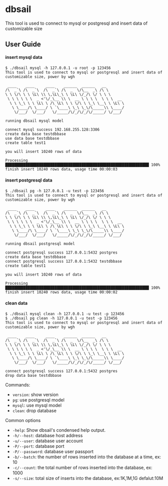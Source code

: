 # dbsail
This tool is used to connect to mysql or postgresql and insert data of customizable size


##  User Guide

#### insert mysql data
```
$ ./dbsail mysql -h 127.0.0.1 -u root -p 123456
This tool is used to connect to mysql or postgresql and insert data of customizable size, power by wgh

 ____    ____     ____    ______  ______   __
/\  _`\ /\  _`\  /\  _`\ /\  _  \/\__  _\ /\ \
\ \ \/\ \ \ \L\ \\ \,\L\_\ \ \L\ \/_/\ \/ \ \ \
 \ \ \ \ \ \  _ <'\/_\__ \\ \  __ \ \ \ \  \ \ \  __
  \ \ \_\ \ \ \L\ \ /\ \L\ \ \ \/\ \ \_\ \__\ \ \L\ \
   \ \____/\ \____/ \ `\____\ \_\ \_\/\_____\\ \____/
    \/___/  \/___/   \/_____/\/_/\/_/\/_____/ \/___/

running dbsail mysql model

connect mysql success 192.168.255.128:3306
create data base testdbbase
use data base testdbbase
create table test1

you will insert 10240 rows of data

Processing ████████████████████████████████████████████████████████████████ 100%
finish insert 10240 rows data, usage time 00:00:03
```

#### insert postgresql data

```
$ ./dbsail pg -h 127.0.0.1 -u test -p 123456
This tool is used to connect to mysql or postgresql and insert data of customizable size, power by wgh

 ____    ____     ____    ______  ______   __
/\  _`\ /\  _`\  /\  _`\ /\  _  \/\__  _\ /\ \
\ \ \/\ \ \ \L\ \\ \,\L\_\ \ \L\ \/_/\ \/ \ \ \
 \ \ \ \ \ \  _ <'\/_\__ \\ \  __ \ \ \ \  \ \ \  __
  \ \ \_\ \ \ \L\ \ /\ \L\ \ \ \/\ \ \_\ \__\ \ \L\ \
   \ \____/\ \____/ \ `\____\ \_\ \_\/\_____\\ \____/
    \/___/  \/___/   \/_____/\/_/\/_/\/_____/ \/___/

running dbsail postgresql model

connect postgresql success 127.0.0.1:5432 postgres
create data base testdbbase
connect postgresql success 127.0.0.1:5432 testdbbase
create table test1

you will insert 10240 rows of data

Processing ████████████████████████████████████████████████████████████████ 100%
finish insert 10240 rows data, usage time 00:00:02
```

#### clean data
```
$ ./dbsail mysql clean -h 127.0.0.1 -u test -p 123456
$ ./dbsail pg clean -h 127.0.0.1 -u test -p 123456
This tool is used to connect to mysql or postgresql and insert data of customizable size, power by wgh

 ____    ____     ____    ______  ______   __
/\  _`\ /\  _`\  /\  _`\ /\  _  \/\__  _\ /\ \
\ \ \/\ \ \ \L\ \\ \,\L\_\ \ \L\ \/_/\ \/ \ \ \
 \ \ \ \ \ \  _ <'\/_\__ \\ \  __ \ \ \ \  \ \ \  __
  \ \ \_\ \ \ \L\ \ /\ \L\ \ \ \/\ \ \_\ \__\ \ \L\ \
   \ \____/\ \____/ \ `\____\ \_\ \_\/\_____\\ \____/
    \/___/  \/___/   \/_____/\/_/\/_/\/_____/ \/___/

connect postgresql success 127.0.0.1:5432 postgres
drop data base testdbbase
```


Commands:
* `version`: show version
* `pg`: use postgresql model
* `mysql`: use mysql model
* `clean`: drop database

Common options

* `-help`: Show dbsail's condensed help output.
* `-h/--host`: database host address
* `-u/--user`: database user account
* `-P/--port`: database port
* `-P/--password`: database user passport
* `-b/--batch`: the number of rows inserted into the database at a time, ex: 10
* `-c/--count`: the total number of rows inserted into the database, ex: 1000
* `-s/--size`: total size of inserts into the database, ex:1K,1M,1G defalut:10M